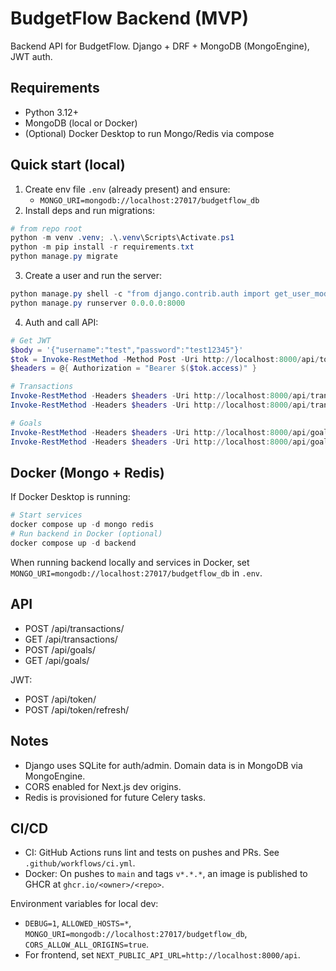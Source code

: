 # BudgetFlow Backend (MVP)

Backend API for BudgetFlow. Django + DRF + MongoDB (MongoEngine), JWT auth.

## Requirements
- Python 3.12+
- MongoDB (local or Docker)
- (Optional) Docker Desktop to run Mongo/Redis via compose

## Quick start (local)
1. Create env file `.env` (already present) and ensure:
   - `MONGO_URI=mongodb://localhost:27017/budgetflow_db`
2. Install deps and run migrations:

```powershell
# from repo root
python -m venv .venv; .\.venv\Scripts\Activate.ps1
python -m pip install -r requirements.txt
python manage.py migrate
```

3. Create a user and run the server:
```powershell
python manage.py shell -c "from django.contrib.auth import get_user_model; U=get_user_model(); u,created=U.objects.get_or_create(username='test', defaults={'email':'test@example.com'}); u.set_password('test12345'); u.save(); print('created' if created else 'updated')"
python manage.py runserver 0.0.0.0:8000
```

4. Auth and call API:
```powershell
# Get JWT
$body = '{"username":"test","password":"test12345"}'
$tok = Invoke-RestMethod -Method Post -Uri http://localhost:8000/api/token/ -ContentType 'application/json' -Body $body
$headers = @{ Authorization = "Bearer $($tok.access)" }

# Transactions
Invoke-RestMethod -Headers $headers -Uri http://localhost:8000/api/transactions/ -Method Get | ConvertTo-Json
Invoke-RestMethod -Headers $headers -Uri http://localhost:8000/api/transactions/ -Method Post -ContentType 'application/json' -Body '{"type":"income","amount":1000,"category":"Salary","description":"August"}' | ConvertTo-Json

# Goals
Invoke-RestMethod -Headers $headers -Uri http://localhost:8000/api/goals/ -Method Get | ConvertTo-Json
Invoke-RestMethod -Headers $headers -Uri http://localhost:8000/api/goals/ -Method Post -ContentType 'application/json' -Body '{"title":"MacBook","target_amount":1500,"current_amount":200,"due_date":"2025-12-31"}' | ConvertTo-Json
```

## Docker (Mongo + Redis)
If Docker Desktop is running:
```powershell
# Start services
docker compose up -d mongo redis
# Run backend in Docker (optional)
docker compose up -d backend
```

When running backend locally and services in Docker, set `MONGO_URI=mongodb://localhost:27017/budgetflow_db` in `.env`.

## API
- POST /api/transactions/
- GET  /api/transactions/
- POST /api/goals/
- GET  /api/goals/

JWT:
- POST /api/token/
- POST /api/token/refresh/

## Notes
- Django uses SQLite for auth/admin. Domain data is in MongoDB via MongoEngine.
- CORS enabled for Next.js dev origins.
- Redis is provisioned for future Celery tasks.

## CI/CD

- CI: GitHub Actions runs lint and tests on pushes and PRs. See `.github/workflows/ci.yml`.
- Docker: On pushes to `main` and tags `v*.*.*`, an image is published to GHCR at `ghcr.io/<owner>/<repo>`.

Environment variables for local dev:

- `DEBUG=1`, `ALLOWED_HOSTS=*`, `MONGO_URI=mongodb://localhost:27017/budgetflow_db`, `CORS_ALLOW_ALL_ORIGINS=true`.
- For frontend, set `NEXT_PUBLIC_API_URL=http://localhost:8000/api`.
